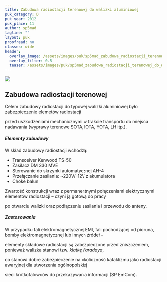 ```yaml
---
title: Zabudowa radiostacji terenowej do walizki aluminiowej
puk_category: D
puk_year: 2012
puk_place: 11
author: sp5mad
tagline: ""
layout: puk
proofread: no
classes: wide
header:
  overlay_image: /assets/images/puk/sp5mad_zabudowa_radiostacji_terenowej_do_walizki_aluminiowej.jpg
  overlay_filter: 0.5
  teaser: /assets/images/puk/sp5mad_zabudowa_radiostacji_terenowej_do_walizki_aluminiowej.jpg
---
```






 



![](assets/data/img/projects/dummy-proj.jpg) 



Zabudowa radiostacji terenowej
------------------------------





 Celem zabudowy radiostacji do typowej walizki aluminiowej było zabezpieczenie elemetów radiostacji

 przed uszkodzeniami mechanicznymi w trakcie transportu do miejsca nadawania (wyprawy terenowe SOTA, IOTA, YOTA, LH itp.).




##### Elementy zabudowy



W skład zabudowy radiostacji wchodzą:



* Transceiver Kenwood TS-50
* Zasilacz DM 330 MVE
* Sterowanie do skrzynki automatycznej AH-4
* Przełączanie zasilania: ~220V/-12V z akumulatora
* Choke balun






 Zwartość konstrukcji wraz z permanentnymi połączeniami elektrycznymi elementów radiostacji – czyni ją gotową do pracy

 po otwarciu walizki oraz podłączeniu zasilania i przewodu do anteny.




##### Zastosowania




 W przypadku fali elektromagnetycznej EMI, fali pochodzącej od pioruna, bomby elektromagnetycznej lub innych źródeł –

 elementy składowe radiostacji są zabezpieczone przed zniszczeniem, ponieważ walizka stanowi tzw. *klatkę Faradaya*,

 co stanowi dobre zabezpieczenie na okoliczność kataklizmu jako radiostacji awaryjnej dla utworzenia ogólnopolskiej

 sieci krótkofalowców do przekazywania informacji (SP EmCom).












